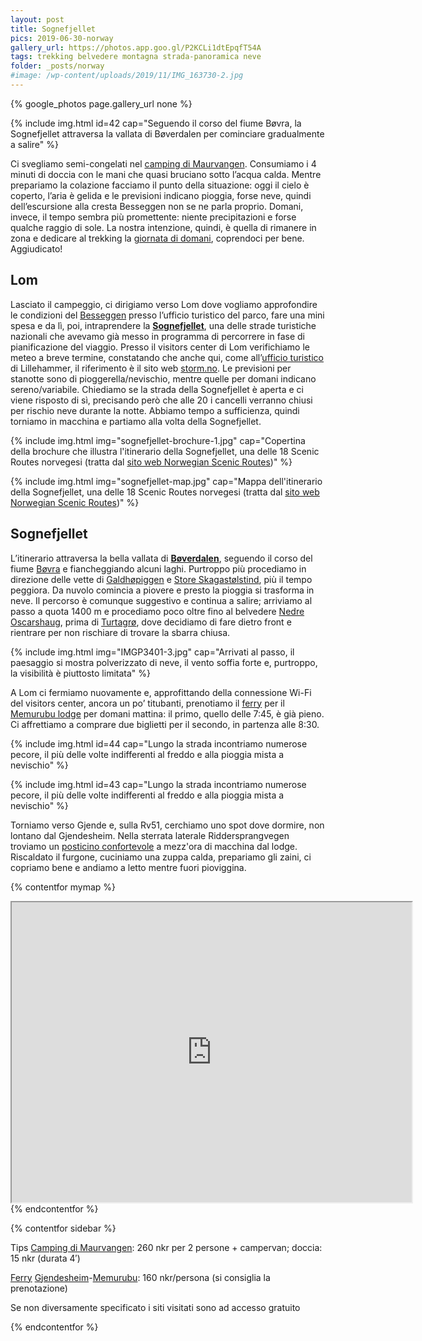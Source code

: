 ```yaml
---
layout: post
title: Sognefjellet
pics: 2019-06-30-norway
gallery_url: https://photos.app.goo.gl/P2KCLi1dtEpqfT54A
tags: trekking belvedere montagna strada-panoramica neve
folder: _posts/norway
#image: /wp-content/uploads/2019/11/IMG_163730-2.jpg
---
```


{% google_photos page.gallery_url none %}

{% include img.html id=42 cap="Seguendo il corso del fiume Bøvra, la Sognefjellet attraversa la vallata di Bøverdalen per cominciare gradualmente a salire" %}

Ci svegliamo semi-congelati nel [camping di Maurvangen](https://www.maurvangen.no/). Consumiamo i 4 minuti di doccia con le mani che quasi bruciano sotto l’acqua calda. Mentre prepariamo la colazione facciamo il punto della situazione: oggi il cielo è coperto, l’aria è gelida e le previsioni indicano pioggia, forse neve, quindi dell’escursione alla cresta Besseggen non se ne parla proprio. Domani, invece, il tempo sembra più promettente: niente precipitazioni e forse qualche raggio di sole. La nostra intenzione, quindi, è quella di rimanere in zona e dedicare al trekking la [giornata di domani](/), coprendoci per bene. Aggiudicato!

## Lom

Lasciato il campeggio, ci dirigiamo verso Lom dove vogliamo approfondire le condizioni del [Besseggen](https://besseggen.net/?lang=en) presso l’ufficio turistico del parco, fare una mini spesa e da lì, poi, intraprendere la [**Sognefjellet**](https://www.nasjonaleturistveger.no/en/routes/sognefjellet), una delle strade turistiche nazionali che avevamo già messo in programma di percorrere in fase di pianificazione del viaggio. Presso il visitors center di Lom verifichiamo le meteo a breve termine, constatando che anche qui, come all’[ufficio turistico](https://en.lillehammer.com/?_ga=2.220187929.1600739022.1563625152-1046737073.1563625152) di Lillehammer, il riferimento è il sito web [storm.no](https://www.storm.no/). Le previsioni per stanotte sono di pioggerella/nevischio, mentre quelle per domani indicano sereno/variabile. Chiediamo se la strada della Sognefjellet è aperta e ci viene risposto di sì, precisando però che alle 20 i cancelli verranno chiusi per rischio neve durante la notte. Abbiamo tempo a sufficienza, quindi torniamo in macchina e partiamo alla volta della Sognefjellet.

{% include img.html img="sognefjellet-brochure-1.jpg" cap="Copertina della brochure che illustra l&#039;itinerario della Sognefjellet, una delle 18 Scenic Routes norvegesi (tratta dal [sito web Norwegian Scenic Routes](https://www.nasjonaleturistveger.no/en/routes/sognefjellet))" %}

{% include img.html img="sognefjellet-map.jpg" cap="Mappa dell'itinerario della Sognefjellet, una delle 18 Scenic Routes norvegesi (tratta dal [sito web Norwegian Scenic Routes](https://www.nasjonaleturistveger.no/en/routes/sognefjellet))" %}

## Sognefjellet

L’itinerario attraversa la bella vallata di [**Bøverdalen**](https://en.wikipedia.org/wiki/B%C3%B8verdal), seguendo il corso del fiume [Bøvra](https://en.wikipedia.org/wiki/B%C3%B8vra) e fiancheggiando alcuni laghi. Purtroppo più procediamo in direzione delle vette di [Galdhøpiggen](https://en.wikipedia.org/wiki/Galdh%C3%B8piggen) e [Store Skagastølstind](https://en.wikipedia.org/wiki/Store_Skagast%C3%B8lstind), più il tempo peggiora. Da nuvolo comincia a piovere e presto la pioggia si trasforma in neve. Il percorso è comunque suggestivo e continua a salire; arriviamo al passo a quota 1400 m e procediamo poco oltre fino al belvedere [Nedre Oscarshaug](https://www.nasjonaleturistveger.no/en/routes/sognefjellet?attraction=Nedre%20Oscarshaug), prima di [Turtagrø](https://turtagro.no/), dove decidiamo di fare dietro front e rientrare per non rischiare di trovare la sbarra chiusa.

{% include img.html img="IMGP3401-3.jpg" cap="Arrivati al passo, il paesaggio si mostra polverizzato di neve, il vento soffia forte e, purtroppo, la visibilità è piuttosto limitata" %}

A Lom ci fermiamo nuovamente e, approfittando della connessione Wi-Fi del visitors center, ancora un po’ titubanti, prenotiamo il [ferry](https://www.gjende.no/en/) per il [Memurubu lodge](https://www.memurubu.no/en/home/) per domani mattina: il primo, quello delle 7:45, è già pieno. Ci affrettiamo a comprare due biglietti per il secondo, in partenza alle 8:30.

{% include img.html id=44 cap="Lungo la strada incontriamo numerose pecore, il più delle volte indifferenti al freddo e alla pioggia mista a nevischio" %}

{% include img.html id=43 cap="Lungo la strada incontriamo numerose pecore, il più delle volte indifferenti al freddo e alla pioggia mista a nevischio" %}

Torniamo verso Gjende e, sulla Rv51, cerchiamo uno spot dove dormire, non lontano dal Gjendesheim. Nella sterrata laterale Riddersprangvegen troviamo un [posticino confortevole](https://park4night.com/en/lieu/164084//lom-riddersprangvegen/norway//Surrounded-by-nature#.YwJp0nZByUl) a mezz'ora di macchina dal lodge. Riscaldato il furgone, cuciniamo una zuppa calda, prepariamo gli zaini, ci copriamo bene e andiamo a letto mentre fuori pioviggina.

{% contentfor mymap %}
<iframe src="https://www.google.com/maps/d/u/0/embed?mid=16-HyIdpM1bTonArYKBydTBU1MINpmBP1" width="640" height="480"></iframe>
{% endcontentfor %}

{% contentfor sidebar %}

Tips
[Camping di Maurvangen](https://www.maurvangen.no/): 260 nkr per 2 persone + campervan; doccia: 15 nkr (durata 4′)

[Ferry](https://www.gjende.no/en/) [Gjendesheim](https://gjendesheim.dnt.no/en/)-[Memurubu](https://www.memurubu.no/): 160 nkr/persona (si consiglia la prenotazione)

Se non diversamente specificato i siti visitati sono ad accesso gratuito

{% endcontentfor %}
